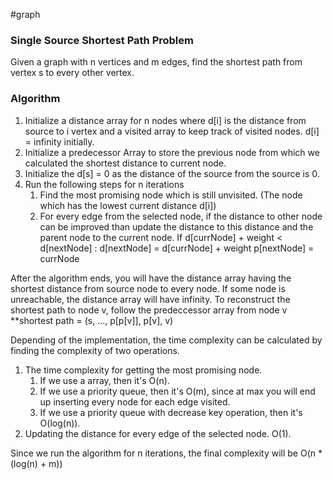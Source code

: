 #graph
### Single Source Shortest Path Problem

Given a graph with n vertices and m edges, find the shortest path from vertex s to every other vertex.

### Algorithm
1. Initialize a distance array for n nodes where d[i] is the distance from source to i vertex and a visited array to keep track of visited nodes. d[i] = infinity initially.
2. Initialize a predecessor Array to store the previous node from which we calculated the shortest distance to current node.
3. Initialize the d[s] = 0 as the distance of the source from the source is 0.
4. Run the following steps for n iterations
	1. Find the most promising node which is still unvisited. (The node which has the lowest current distance d[i])
	2. For every edge from the selected node, if the distance to other node can be improved than update the distance to this distance and the parent node to the current node.
		If  d[currNode] + weight < d[nextNode] :
			d[nextNode] = d[currNode] + weight
			p[nextNode] = currNode

After the algorithm ends, you will have the distance array having the shortest distance from source node to every node.
If some node is unreachable, the distance array will have infinity.
To reconstruct the shortest path to node v, follow the predeccessor array from node v
**shortest path = (s, ..., p[p[v]], p[v], v)


Depending of the implementation, the time complexity can be calculated by finding the complexity of two operations.
1. The time complexity for getting the most promising node.
	1. If we use a array, then it's O(n).
	2. If we use a priority queue, then it's O(m), since at max you will end up inserting every node for each edge visited.
	3. If we use a priority queue with decrease key operation, then it's O(log(n)).
2. Updating the distance for every edge of the selected node. O(1).

Since we run the algorithm for n iterations, the final complexity will be 
O(n * (log(n) + m))

